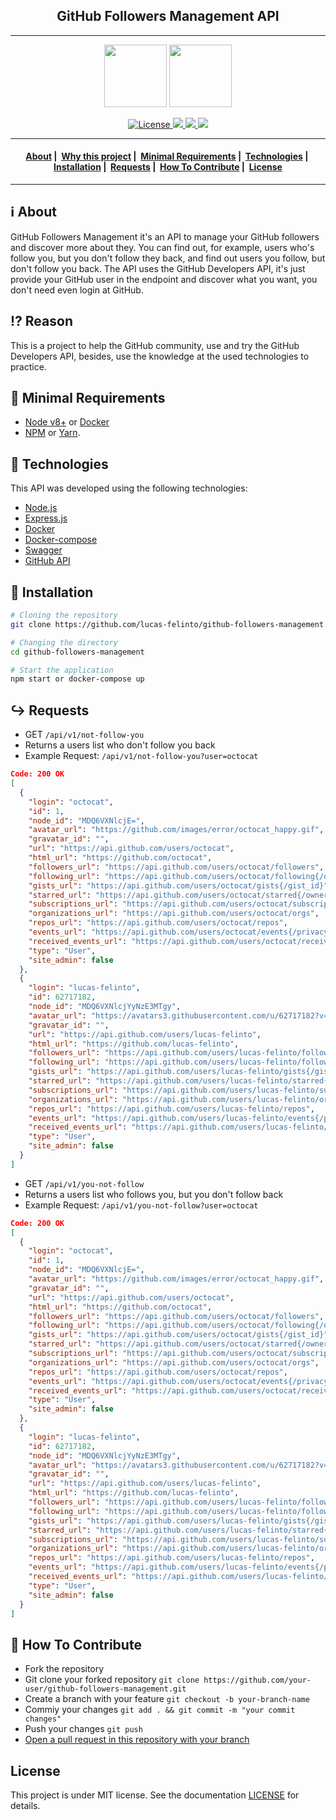 <h2 align="center">GitHub Followers Management API</h2>

___

<p align="center">
  <img src="https://cdn.iconscout.com/icon/free/png-256/github-brand-logo-47401.png" width="100" heigth="100">
  <img src="https://i.dlpng.com/static/png/6210243-follower-instagram-notification-icon-follower-png-512_512_preview.png" width="100" heigth="100">
</p>


<p align="center">
  <a href="LICENSE">
    <img alt="License" src="https://img.shields.io/badge/license-MIT-%23F8952D">
    <img src="https://img.shields.io/github/languages/top/lucas-felinto/github-followers-management"/>
    <img src="https://img.shields.io/node/v/nodemon"/>
    <img src="https://img.shields.io/github/last-commit/lucas-felinto/github-followers-management"/>
  </a>
</p>

___

<h4 align="center">
  <a href="#information_source-about">About</a>&nbsp;|&nbsp;
  <a href="#interrobang-reason">Why this project</a>&nbsp;|&nbsp;
  <a href="#seedling-minimal-requirements">Minimal Requirements</a>&nbsp;|&nbsp;
  <a href="#rocket-technologies">Technologies</a>&nbsp;|&nbsp;
  <a href="#wrench-installation">Installation</a>&nbsp;|&nbsp;
  <a href="#arrow_right_hook-requests">Requests</a>&nbsp;|&nbsp;
  <a href="#link-how-to-contribute">How To Contribute</a>&nbsp;|&nbsp;
  <a href="#license">License</a>
</h4>

___

## :information_source: About

GitHub Followers Management it's an API to manage your GitHub followers and discover more about they. You can find out, for example, users who's follow you, but you don't follow they back, and find out users you follow, but don't follow you back.
The API uses the GitHub Developers API, it's just provide your GitHub user in the endpoint and discover what you want, you don't need even login at GitHub. 

## :interrobang: Reason

This is a project to help the GitHub community, use and try the GitHub Developers API, besides, use the knowledge at the used technologies to practice.

## :seedling: Minimal Requirements

- [Node v8+](https://nodejs.org/en/docs/) or [Docker](https://docs.docker.com/)
- [NPM](https://www.npmjs.com/) or [Yarn](https://classic.yarnpkg.com/en/docs/).

## :rocket: Technologies

This API was developed using the following technologies:

- [Node.js](https://nodejs.org/en/docs/)
- [Express.js](https://expressjs.com/pt-br/)
- [Docker](https://docs.docker.com/)
- [Docker-compose](https://docs.docker.com/compose/compose-file/)
- [Swagger](https://swagger.io/docs/specification/about/)
- [GitHub API](https://docs.github.com/)

## :wrench: Installation
```bash
# Cloning the repository
git clone https://github.com/lucas-felinto/github-followers-management.git

# Changing the directory
cd github-followers-management

# Start the application
npm start or docker-compose up
```

## :arrow_right_hook: Requests
- GET `/api/v1/not-follow-you` 
- Returns a users list who don't follow you back
- Example Request: `/api/v1/not-follow-you?user=octocat`
```json
Code: 200 OK
[
  {
    "login": "octocat",
    "id": 1,
    "node_id": "MDQ6VXNlcjE=",
    "avatar_url": "https://github.com/images/error/octocat_happy.gif",
    "gravatar_id": "",
    "url": "https://api.github.com/users/octocat",
    "html_url": "https://github.com/octocat",
    "followers_url": "https://api.github.com/users/octocat/followers",
    "following_url": "https://api.github.com/users/octocat/following{/other_user}",
    "gists_url": "https://api.github.com/users/octocat/gists{/gist_id}",
    "starred_url": "https://api.github.com/users/octocat/starred{/owner}{/repo}",
    "subscriptions_url": "https://api.github.com/users/octocat/subscriptions",
    "organizations_url": "https://api.github.com/users/octocat/orgs",
    "repos_url": "https://api.github.com/users/octocat/repos",
    "events_url": "https://api.github.com/users/octocat/events{/privacy}",
    "received_events_url": "https://api.github.com/users/octocat/received_events",
    "type": "User",
    "site_admin": false
  },
  {
    "login": "lucas-felinto",
    "id": 62717182,
    "node_id": "MDQ6VXNlcjYyNzE3MTgy",
    "avatar_url": "https://avatars3.githubusercontent.com/u/62717182?v=4",
    "gravatar_id": "",
    "url": "https://api.github.com/users/lucas-felinto",
    "html_url": "https://github.com/lucas-felinto",
    "followers_url": "https://api.github.com/users/lucas-felinto/followers",
    "following_url": "https://api.github.com/users/lucas-felinto/following{/other_user}",
    "gists_url": "https://api.github.com/users/lucas-felinto/gists{/gist_id}",
    "starred_url": "https://api.github.com/users/lucas-felinto/starred{/owner}{/repo}",
    "subscriptions_url": "https://api.github.com/users/lucas-felinto/subscriptions",
    "organizations_url": "https://api.github.com/users/lucas-felinto/orgs",
    "repos_url": "https://api.github.com/users/lucas-felinto/repos",
    "events_url": "https://api.github.com/users/lucas-felinto/events{/privacy}",
    "received_events_url": "https://api.github.com/users/lucas-felinto/received_events",
    "type": "User",
    "site_admin": false
  }
]
```
- GET `/api/v1/you-not-follow` 
- Returns a users list who follows you, but you don't follow back
- Example Request: `/api/v1/you-not-follow?user=octocat`
```json
Code: 200 OK
[
  {
    "login": "octocat",
    "id": 1,
    "node_id": "MDQ6VXNlcjE=",
    "avatar_url": "https://github.com/images/error/octocat_happy.gif",
    "gravatar_id": "",
    "url": "https://api.github.com/users/octocat",
    "html_url": "https://github.com/octocat",
    "followers_url": "https://api.github.com/users/octocat/followers",
    "following_url": "https://api.github.com/users/octocat/following{/other_user}",
    "gists_url": "https://api.github.com/users/octocat/gists{/gist_id}",
    "starred_url": "https://api.github.com/users/octocat/starred{/owner}{/repo}",
    "subscriptions_url": "https://api.github.com/users/octocat/subscriptions",
    "organizations_url": "https://api.github.com/users/octocat/orgs",
    "repos_url": "https://api.github.com/users/octocat/repos",
    "events_url": "https://api.github.com/users/octocat/events{/privacy}",
    "received_events_url": "https://api.github.com/users/octocat/received_events",
    "type": "User",
    "site_admin": false
  },
  {
    "login": "lucas-felinto",
    "id": 62717182,
    "node_id": "MDQ6VXNlcjYyNzE3MTgy",
    "avatar_url": "https://avatars3.githubusercontent.com/u/62717182?v=4",
    "gravatar_id": "",
    "url": "https://api.github.com/users/lucas-felinto",
    "html_url": "https://github.com/lucas-felinto",
    "followers_url": "https://api.github.com/users/lucas-felinto/followers",
    "following_url": "https://api.github.com/users/lucas-felinto/following{/other_user}",
    "gists_url": "https://api.github.com/users/lucas-felinto/gists{/gist_id}",
    "starred_url": "https://api.github.com/users/lucas-felinto/starred{/owner}{/repo}",
    "subscriptions_url": "https://api.github.com/users/lucas-felinto/subscriptions",
    "organizations_url": "https://api.github.com/users/lucas-felinto/orgs",
    "repos_url": "https://api.github.com/users/lucas-felinto/repos",
    "events_url": "https://api.github.com/users/lucas-felinto/events{/privacy}",
    "received_events_url": "https://api.github.com/users/lucas-felinto/received_events",
    "type": "User",
    "site_admin": false
  }
]
```

## :link: How To Contribute

- Fork the repository
- Git clone your forked repository ```git clone https://github.com/your-user/github-followers-management.git```
- Create a branch with your feature ```git checkout -b your-branch-name```
- Commiy your changes ```git add . && git commit -m "your commit changes"```
- Push your changes ```git push```
- [Open a pull request in this repository with your branch](https://github.com/lucas-felinto/github-followers-management/pulls)

## License 

This project is under MIT license. See the documentation [LICENSE](LICENSE) for details.
